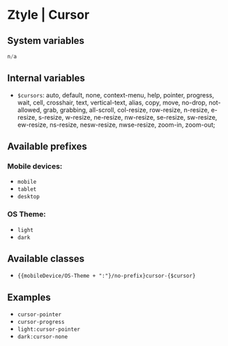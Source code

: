 # Ztyle | Cursor

## System variables

```php
n/a
```

## Internal variables

- `$cursors`: auto, default, none, context-menu, help, pointer, progress, wait, cell, crosshair, text, vertical-text, alias,
  copy, move, no-drop, not-allowed, grab, grabbing, all-scroll, col-resize, row-resize, n-resize, e-resize, s-resize,
  w-resize, ne-resize, nw-resize, se-resize, sw-resize, ew-resize, ns-resize, nesw-resize, nwse-resize, zoom-in,
  zoom-out;

## Available prefixes

### Mobile devices:
- `mobile`
- `tablet`
- `desktop`

### OS Theme: 
- `light`
- `dark`

## Available classes

- `{{mobileDevice/OS-Theme + ":"}/no-prefix}cursor-{$cursor}`

## Examples

- `cursor-pointer`
- `cursor-progress`
- `light:cursor-pointer`
- `dark:cursor-none`
